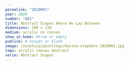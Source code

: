 ```yaml
---
permalink: "2020001"
year: 2020
number: "001"
title: Abstract Scapes Where We Lay Between
dimensions: 190 x 130
medium: acrylic on canvas
show_in_home: #true or empty
publish: # notyet or blank
image: /assets/p/paintings/davina-stephens-2020001.jpg
tags: acrylic canvas abstract
serie: Abstract Scapes
---
```

